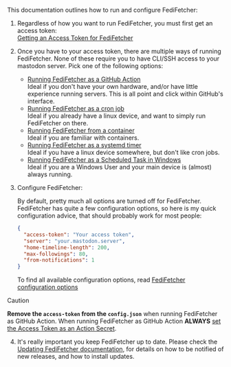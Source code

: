 This documentation outlines how to run and configure FediFetcher:

1. Regardless of how you want to run FediFetcher, you must first get an access token:<br>
   [Getting an Access Token for FediFetcher](https://github.com/nanos/FediFetcher/wiki/Getting-an-access-token-for-FediFetcher)

2. Once you have to your access token, there are multiple ways of running FediFetcher. None of these require you to have CLI/SSH access to your mastodon server. Pick one of the following options:<br>

   -  [Running FediFetcher as a GitHub Action](https://github.com/nanos/FediFetcher/wiki/Running-FediFetcher-as-a-GitHub-Action)<br>
      Ideal if you don't have your own hardware, and/or have little experience running servers. This is all point and click within GitHub's interface.
   - [Running FediFetcher as a cron job](https://github.com/nanos/FediFetcher/wiki/Running-FediFetcher-as-a-cron-job)<br>
     Ideal if you already have a linux device, and want to simply run FediFetcher on there.
   - [Running FediFetcher from a container](https://github.com/nanos/FediFetcher/wiki/Running-FediFetcher-from-a-container)<br>
      Ideal if you are familiar with containers.
   - [Running FediFetcher as a systemd timer](https://github.com/nanos/FediFetcher/wiki/Running-FediFetcher-as-a-systemd-timer)<br>
     Ideal if you have a linux device somewhere, but don't like cron jobs.
   - [Running FediFetcher as a Scheduled Task in Windows](https://github.com/nanos/FediFetcher/wiki/Running-FediFetcher-as-a-Scheduled-Task-in-Windows)<br>
     Ideal if you are a Windows User and your main device is (almost) always running.

3. Configure FediFetcher:

   By default, pretty much all options are turned off for FediFetcher. FediFetcher has quite a few configuration options, so here is my quick configuration advice, that should probably work for most people:<br>   
   
   ```json
   {
     "access-token": "Your access token",
     "server": "your.mastodon.server",
     "home-timeline-length": 200,
     "max-followings": 80,
     "from-notifications": 1
   }
   ```
  
   To find all available configuration options, read [FediFetcher configuration options](https://github.com/nanos/FediFetcher/wiki/FediFetcher-configuration-options)


>[!CAUTION]
   >
   > **Remove the `access-token` from the `config.json`** when running FediFetcher as GitHub Action. When running FediFetcher as GitHub Action **ALWAYS** [set the Access Token as an Action Secret](https://github.com/nanos/FediFetcher/wiki/Running-FediFetcher-as-a-GitHub-Action).
 

4. It's really important you keep FediFetcher up to date. Please check the [Updating FediFetcher documentation](https://github.com/nanos/FediFetcher/wiki/Updating-FediFetcher), for details on how to be notified of new releases, and how to install updates.